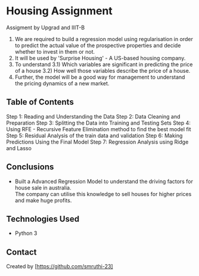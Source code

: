 # Housing Assignment
Assigment by Upgrad and IIIT-B

1) We are required to build a regression model using regularisation in order to predict the actual value of the 
prospective properties and decide whether to invest in them or not.
2) It will be used by 'Surprise Housing' - A US-based housing company. 
3) To understand 
   3.1) Which variables are significant in predicting the price of a house
   3.2) How well those variables describe the price of a house.
4) Further, the model will be a good way for management to understand the pricing dynamics of a new market.

## Table of Contents

Step 1: Reading and Understanding the Data
Step 2: Data Cleaning and Preparation
Step 3: Splitting the Data into Training and Testing Sets
Step 4: Using RFE - Recursive Feature Elimination method to find the best model fit
Step 5: Residual Analysis of the train data and validation
Step 6: Making Predictions Using the Final Model
Step 7: Regression Analysis using Ridge and Lasso


## Conclusions

- Built a Advanced Regression Model to understand the driving factors for house sale in australia.  
The company can utilise this knowledge to sell houses for higher prices and make huge profits.


## Technologies Used
- Python 3 

## Contact
Created by [https://github.com/smruthi-23] 



